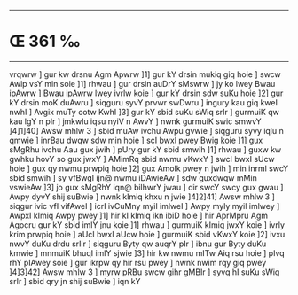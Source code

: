 ___
# Œ 361 ‰
---
vrqwrw ] gur kw drsnu Agm Apwrw ]1] gur kY drsin mukiq giq hoie
] swcw Awip vsY min soie ]1] rhwau ] gur drsin auDrY sMswrw ] jy ko
lwey Bwau ipAwrw ] Bwau ipAwrw lwey ivrlw koie ] gur kY drsin sdw suKu
hoie ]2] gur kY drsin moK duAwru ] siqguru syvY prvwr swDwru ] ingury
kau giq kweI nwhI ] Avgix muTy cotw KwhI ]3] gur kY sbid suKu sWiq
srIr ] gurmuiK qw kau lgY n pIr ] jmkwlu iqsu nyiV n AwvY ] nwnk
gurmuiK swic smwvY ]4]1]40] Awsw mhlw 3 ] sbid muAw ivchu Awpu
gvwie ] siqguru syvy iqlu n qmwie ] inrBau dwqw sdw min hoie ] scI
bwxI pwey Bwig koie ]1] gux sMgRhu ivchu Aau gux jwih ] pUry gur kY sbid
smwih ]1] rhwau ] guxw kw gwhku hovY so gux jwxY ] AMimRq sbid nwmu
vKwxY ] swcI bwxI sUcw hoie ] gux qy nwmu prwpiq hoie ]2] gux Amolk
pwey n jwih ] min inrml swcY sbid smwih ] sy vfBwgI ijn@ nwmu
iDAwieAw ] sdw guxdwqw mMin vswieAw ]3] jo gux sMgRhY iqn@ bilhwrY
jwau ] dir swcY swcy gux gwau ] Awpy dyvY shij suBwie ] nwnk kImiq
khxu n jwie ]4]2]41] Awsw mhlw 3 ] siqgur ivic vfI vifAweI ]
icrI ivCuMny myil imlweI ] Awpy myly myil imlwey ] AwpxI kImiq Awpy
pwey ]1] hir kI kImiq ikn ibiD hoie ] hir AprMpru Agm Agocru gur
kY sbid imlY jnu koie ]1] rhwau ] gurmuiK kImiq jwxY koie ] ivrly
krim prwpiq hoie ] aUcI bwxI aUcw hoie ] gurmuiK sbid vKwxY koie
]2] ivxu nwvY duKu drdu srIir ] siqguru Byty qw auqrY pIr ] ibnu gur Byty
duKu kmwie ] mnmuiK bhuqI imlY sjwie ]3] hir kw nwmu mITw Aiq rsu
hoie ] pIvq rhY pIAwey soie ] gur ikrpw qy hir rsu pwey ] nwnk nwim
rqy giq pwey ]4]3]42] Awsw mhlw 3 ] myrw pRBu swcw gihr gMBIr ]
syvq hI suKu sWiq srIr ] sbid qry jn shij suBwie ] iqn kY
####
